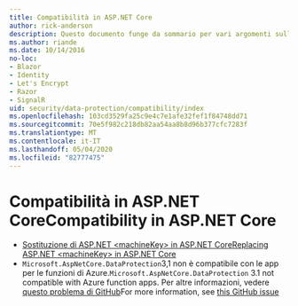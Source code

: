 ```yaml
---
title: Compatibilità in ASP.NET Core
author: rick-anderson
description: Questo documento funge da sommario per vari argomenti sulla compatibilità della protezione dati di ASP.NET Core.
ms.author: riande
ms.date: 10/14/2016
no-loc:
- Blazor
- Identity
- Let's Encrypt
- Razor
- SignalR
uid: security/data-protection/compatibility/index
ms.openlocfilehash: 103cd3529fa25c9e4c7e1afe32fef1f84748dd71
ms.sourcegitcommit: 70e5f982c218db82aa54aa8b8d96b377cfc7283f
ms.translationtype: MT
ms.contentlocale: it-IT
ms.lasthandoff: 05/04/2020
ms.locfileid: "82777475"
---
```

# <a name="compatibility-in-aspnet-core"></a><span data-ttu-id="a3e8f-103">Compatibilità in ASP.NET Core</span><span class="sxs-lookup"><span data-stu-id="a3e8f-103">Compatibility in ASP.NET Core</span></span>

* [<span data-ttu-id="a3e8f-104">Sostituzione di ASP.NET \<machineKey> in ASP.NET Core</span><span class="sxs-lookup"><span data-stu-id="a3e8f-104">Replacing ASP.NET \<machineKey> in ASP.NET Core</span></span>](xref:security/data-protection/compatibility/replacing-machinekey)
* <span data-ttu-id="a3e8f-105">`Microsoft.AspNetCore.DataProtection`3,1 non è compatibile con le app per le funzioni di Azure.</span><span class="sxs-lookup"><span data-stu-id="a3e8f-105">`Microsoft.AspNetCore.DataProtection` 3.1 not compatible with Azure function apps.</span></span> <span data-ttu-id="a3e8f-106">Per altre informazioni, vedere [questo problema di GitHub](https://github.com/Azure/azure-functions-host/issues/5447)</span><span class="sxs-lookup"><span data-stu-id="a3e8f-106">For more information, see [this GitHub issue](https://github.com/Azure/azure-functions-host/issues/5447)</span></span>

